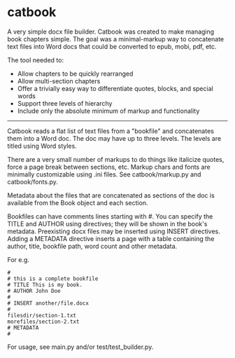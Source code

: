 # catbook

A very simple docx file builder. Catbook was created to make managing book chapters simple. The goal was a minimal-markup way to concatenate text files into Word docs that could be converted to epub, mobi, pdf, etc.

The tool needed to:
* Allow chapters to be quickly rearranged
* Allow multi-section chapters
* Offer a trivially easy way to differentiate quotes, blocks, and special words
* Support three levels of hierarchy
* Include only the absolute minimum of markup and functionality
___

Catbook reads a flat list of text files from a "bookfile" and concatenates them into a Word doc. The doc may have up to three levels. The levels are titled using Word styles.

There are a very small number of markups to do things like italicize quotes, force a page break between sections, etc. Markup chars and fonts are minimally customizable using .ini files. See catbook/markup.py and catbook/fonts.py.

Metadata about the files that are concatenated as sections of the doc is available from the Book object and each section.

Bookfiles can have comments lines starting with #. You can specify the TITLE and AUTHOR using directives; they will be shown in the book's metadata. Preexisting docx files may be inserted using INSERT directives. Adding a METADATA directive inserts a page with a table containing the author, title, bookfile path, word count and other metadata.

For e.g.
```
#
# this is a complete bookfile
# TITLE This is my book.
# AUTHOR John Doe
#
# INSERT another/file.docx
#
filesdir/section-1.txt
morefiles/section-2.txt
# METADATA
#
```

For usage, see main.py and/or test/test_builder.py.






